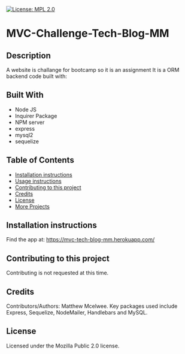 

[![License: MPL 2.0](https://img.shields.io/badge/License-MPL_2.0-brightgreen.svg)](https://opensource.org/licenses/MPL-2.0)
# MVC-Challenge-Tech-Blog-MM

## Description
A website is challange for bootcamp so it is an assignment It is a ORM backend code built with:

## Built With
* Node JS
* Inquirer Package
* NPM server
* express
* mysql2
* sequelize



## Table of Contents
* [Installation instructions ](#Installation-instructions)
* [Usage instructions ](#Usage-instructions)
* [Contributing to this project ](#Contributing-to-this-project)
* [Credits](#Credits)
* [License](#License)
* [More Projects](#More-Projects)


## Installation instructions 
Find the app at: https://mvc-tech-blog-mm.herokuapp.com/






## Contributing to this project
Contributing is not requested at this time.

## Credits
Contributors/Authors:  Matthew Mcelwee. Key packages used include Express, Sequelize, NodeMailer, Handlebars and MySQL.

## License
Licensed under the Mozilla Public 2.0 license.

